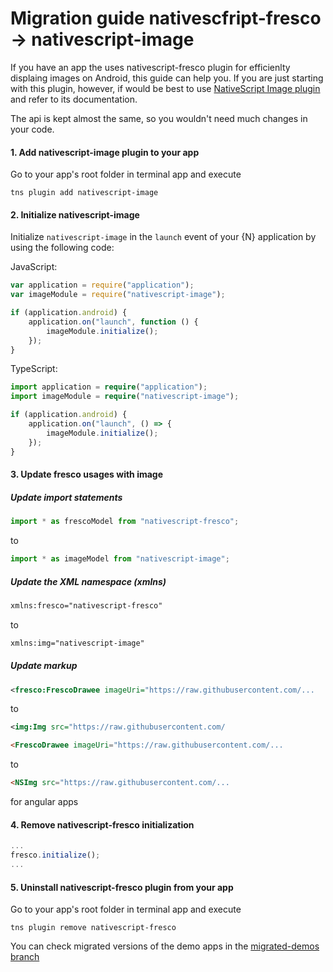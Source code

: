 # Migration guide nativescfript-fresco -> nativescript-image
If you have an app the uses nativescript-fresco plugin for efficienlty displaing images on Android, this guide can help you. If you are just starting with this plugin, however, if would be best to use [NativeScript Image plugin](https://github.com/Akylas/nativescript-image) and refer to its documentation.

The api is kept almost the same, so you wouldn't need much changes in your code.

#### 1. Add nativescript-image plugin to your app
Go to your app's root folder in terminal app and execute
```
tns plugin add nativescript-image
```

#### 2. Initialize nativescript-image
Initialize `nativescript-image` in the `launch` event of your {N} application by using the following code:

JavaScript:

```javascript
var application = require("application");
var imageModule = require("nativescript-image");

if (application.android) {
    application.on("launch", function () {
        imageModule.initialize();
    });
}
```

TypeScript:

```typescript
import application = require("application");
import imageModule = require("nativescript-image");

if (application.android) {
    application.on("launch", () => {
        imageModule.initialize();
    });
}
```

#### 3. Update fresco usages with image
##### Update import statements
```typescript
import * as frescoModel from "nativescript-fresco";
```
to
```typescript
import * as imageModel from "nativescript-image";
```

##### Update the XML namespace (xmlns)
```xml
xmlns:fresco="nativescript-fresco"
```
to
```xml
xmlns:img="nativescript-image"
```

##### Update markup
```xml
<fresco:FrescoDrawee imageUri="https://raw.githubusercontent.com/...
```
to
```xml
<img:Img src="https://raw.githubusercontent.com/
```

```html
<FrescoDrawee imageUri="https://raw.githubusercontent.com/...
```
to
```html
<NSImg src="https://raw.githubusercontent.com/...
```
for angular apps

#### 4. Remove nativescript-fresco initialization
```typescript
...
fresco.initialize();
...
```

#### 5. Uninstall nativescript-fresco plugin from your app
Go to your app's root folder in terminal app and execute
```
tns plugin remove nativescript-fresco
```

You can check migrated versions of the demo apps in the [migrated-demos branch](https://github.com/NativeScript/nativescript-fresco/tree/migrated-demos)